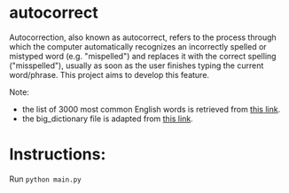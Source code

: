 # autocorrect
Autocorrection, also known as autocorrect, refers to the process through which the computer automatically recognizes an incorrectly spelled or mistyped word (e.g. "mispelled") and replaces it with the correct spelling ("misspelled"), usually as soon as the user finishes typing the current word/phrase. This project aims to develop this feature.

Note:
* the list of 3000 most common English words is retrieved from [this link](https://www.ef.com/wwen/english-resources/english-vocabulary/top-3000-words/).
* the big_dictionary file is adapted from [this link](https://norvig.com/ngrams/).

# Instructions:
Run ``python main.py``
